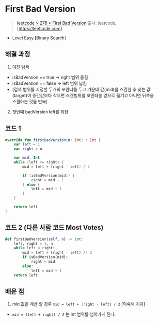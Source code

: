 # First Bad Version

> [leetcode > 278 > First Bad Version](https://leetcode.com/problems/first-bad-version)
> 출처: leetcode, [https://leetcode.com]

- Level Easy [Binary Search]

## 해결 과정

1. 이진 탐색
 - isBadVersion == true -> right 범위 좁힘
 - isBadVersion == false -> left 범위 넓힘
 - (검색 범위를 지정할 두개의 포인터를 두고 가운데 값(mid)을 스캔한 후 찾는 값(target)이 중간값보다 작으면 스캔범위를 포인터를 앞으로 옮기고 아니면 뒤쪽을 스캔하는 것을 반복)
2. 첫번째 badVersion left를 리턴


## 코드 1

```kotlin
override fun firstBadVersion(n: Int) : Int {
    var left = 1
    var right = n

    var mid: Int
    while (left <= right) {
        mid = left + (right - left) / 2

        if (isBadVersion(mid)) {
            right = mid - 1
        } else {
            left = mid + 1
        }
    }

    return left
}
```

## 코드 2 (다른 사람 코드 Most Votes)

```python
def firstBadVersion(self, n) -> int:
    left, right = 1, n
    while left < right:
        mid = left + (right - left) // 2
        if isBadVersion(mid):
            right = mid
        else:
            left = mid + 1
    return left
```

## 배운 점
1. mid 값을 계산 할 경우 `mid = left + (right - left) / 2` [익숙해 지자]
 - `mid = (left + right) / 2` 는 Int 범위를 넘어가게 된다.



